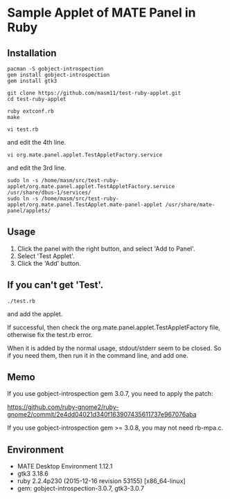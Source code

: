 # Sample Applet of MATE Panel in Ruby

## Installation

```
pacman -S gobject-introspection
gem install gobject-introspection
gem install gtk3
```

```
git clone https://github.com/masm11/test-ruby-applet.git
cd test-ruby-applet
```

```
ruby extconf.rb
make 
```

```
vi test.rb
```

and edit the 4th line.

```
vi org.mate.panel.applet.TestAppletFactory.service
```

and edit the 3rd line.

```
sudo ln -s /home/masm/src/test-ruby-applet/org.mate.panel.applet.TestAppletFactory.service /usr/share/dbus-1/services/
sudo ln -s /home/masm/src/test-ruby-applet/org.mate.panel.TestApplet.mate-panel-applet /usr/share/mate-panel/applets/
```

## Usage

1. Click the panel with the right button, and select 'Add to Panel'.
2. Select 'Test Applet'.
3. Click the 'Add' button.

## If you can't get 'Test'.

```
./test.rb
```

and add the applet.

If successful, then check the org.mate.panel.applet.TestAppletFactory file,
otherwise fix the test.rb error.

When it is added by the normal usage, stdout/stderr seem to be closed.
So if you need them, then run it in the command line, and add one.

## Memo

If you use gobject-introspection gem 3.0.7, you need to apply the patch:

https://github.com/ruby-gnome2/ruby-gnome2/commit/2e4dd04021d340f163907435611737e967076aba

If you use gobject-introspection gem >= 3.0.8, you may not need rb-mpa.c.

## Environment

- MATE Desktop Environment 1.12.1
- gtk3 3.18.6
- ruby 2.2.4p230 (2015-12-16 revision 53155) [x86_64-linux]
- gem: gobject-introspection-3.0.7, gtk3-3.0.7
